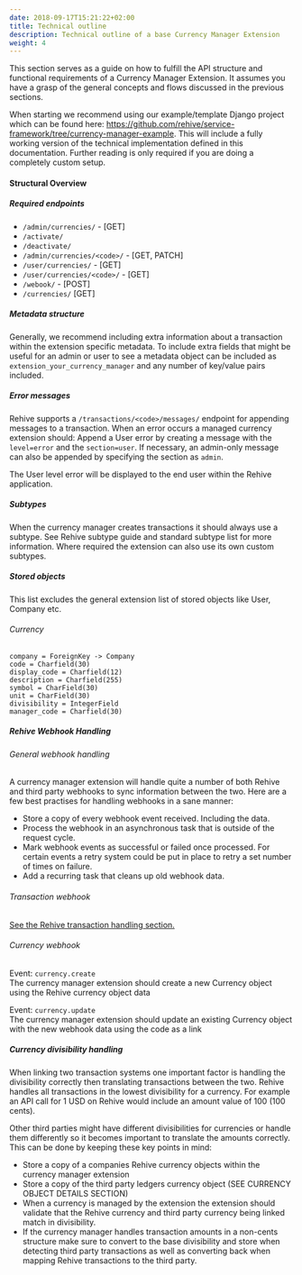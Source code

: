 ```yaml
---
date: 2018-09-17T15:21:22+02:00
title: Technical outline
description: Technical outline of a base Currency Manager Extension
weight: 4
---
```


This section serves as a guide on how to fulfill the API structure and functional requirements of a Currency Manager Extension. It assumes you have a grasp of the general concepts and flows discussed in the previous sections.

When starting we recommend using our example/template Django project which can be found here: https://github.com/rehive/service-framework/tree/currency-manager-example. This will include a fully working version of the technical implementation defined in this documentation. Further reading is only required if you are doing a completely custom setup.

#### Structural Overview

##### Required endpoints
- `/admin/currencies/` - [GET]
- `/activate/`
- `/deactivate/`
- `/admin/currencies/<code>/` - [GET, PATCH]
- `/user/currencies/` - [GET]
- `/user/currencies/<code>/` - [GET]
- `/webook/` - [POST]
- `/currencies/` [GET]

##### Metadata structure
Generally, we recommend including extra information about a transaction within the extension specific metadata. To include extra fields that might be useful for an admin or user to see a metadata object can be included as `extension_your_currency_manager` and any number of key/value pairs included.

##### Error messages
Rehive supports a `/transactions/<code>/messages/` endpoint for appending messages to a transaction. When an error occurs a managed currency extension should:
Append a User error by creating a message with the `level=error` and the `section=user`.
If necessary, an admin-only message can also be appended by specifying the section as `admin`.

The User level error will be displayed to the end user within the Rehive application.

##### Subtypes
When the currency manager creates transactions it should always use a subtype. See Rehive subtype guide and standard subtype list for more information. Where required the extension can also use its own custom subtypes.

##### Stored objects
This list excludes the general extension list of stored objects like User, Company etc.

###### Currency
```
company = ForeignKey -> Company
code = Charfield(30)
display_code = Charfield(12)
description = Charfield(255)
symbol = CharField(30)
unit = CharField(30)
divisibility = IntegerField
manager_code = Charfield(30)
```

##### Rehive Webhook Handling

###### General webhook handling
A currency manager extension will handle quite a number of both Rehive and third party webhooks to sync information between the two. Here are a few best practises for handling webhooks in a sane manner:

- Store a copy of every webhook event received. Including the data.
- Process the webhook in an asynchronous task that is outside of the request cycle.
- Mark webhook events as successful or failed once processed. For certain events a retry system could be put in place to retry a set number of times on failure.
- Add a recurring task that cleans up old webhook data.

###### Transaction webhook
[See the Rehive transaction handling section.](/building/currency-manager-extension/transaction_flows/)

###### Currency webhook
Event: `currency.create`  
The currency manager extension should create a new Currency object using the Rehive currency object data

Event: `currency.update`  
The currency manager extension should update an existing Currency object with the new webhook data using the code as a link


##### Currency divisibility handling
When linking two transaction systems one important factor is handling the divisibility correctly then translating transactions between the two. Rehive handles all transactions in the lowest divisibility for a currency. For example an API call for 1 USD on Rehive would include an amount value of 100 (100 cents).

Other third parties might have different divisibilities for currencies or handle them differently so it becomes important to translate the amounts correctly. This can be done by keeping these key points in mind:
- Store a copy of a companies Rehive currency objects within the currency manager extension
- Store a copy of the third party ledgers currency object (SEE CURRENCY OBJECT DETAILS SECTION)
- When a currency is managed by the extension the extension should validate that the Rehive currency and third party currency being linked match in divisibility.
- If the currency manager handles transaction amounts in a non-cents structure make sure to convert to the base divisibility and store when detecting third party transactions as well as converting back when mapping Rehive transactions to the third party.



